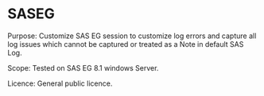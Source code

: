 # SASEG
Purpose: Customize SAS EG session to customize log errors and capture all log issues which cannot be captured or treated as a Note in default SAS Log. 

Scope: Tested on SAS EG 8.1 windows Server.

Licence: General public licence. 
